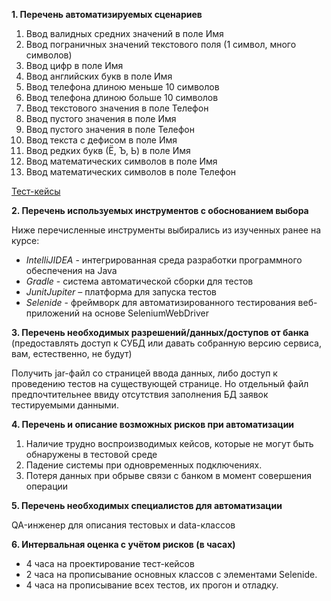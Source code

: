 **1. Перечень автоматизируемых сценариев**

1. Ввод валидных средних значений в поле Имя
1. Ввод пограничных значений текстового поля (1 символ, много символов)
1. Ввод цифр в поле Имя
1. Ввод английских букв в поле Имя
1. Ввод телефона длиною меньше 10 символов 
1. Ввод телефона длиною больше 10 символов
1. Ввод текстового значения в поле Телефон
1. Ввод пустого значения в поле Имя
1. Ввод пустого значения в поле Телефон
1. Ввод текста с дефисом в поле Имя
1. Ввод редких букв (Ё, Ъ, Ь) в поле Имя
1. Ввод математических символов в поле Имя
1. Ввод математических символов в поле Телефон

[Тест-кейсы](https://docs.google.com/spreadsheets/d/1kBVPPQG_m1UQw-Mvc096z_gFfLFHiaNk_b5OwqyLam0/edit?usp=sharing)

**2. Перечень используемых инструментов с обоснованием выбора**

Ниже перечисленные инструменты выбирались из изученных ранее на курсе:
* *IntelliJIDEA* - интегрированная среда разработки программного обеспечения на Java
* *Gradle* - система автоматической сборки для тестов
* *JunitJupiter* – платформа для запуска тестов
* *Selenide* - фреймворк для автоматизированного тестирования веб-приложений на основе SeleniumWebDriver

**3. Перечень необходимых разрешений/данных/доступов от банка** (предоставлять доступ к СУБД или давать собранную версию сервиса, вам, естественно, не будут)

Получить jar-файл со страницей ввода данных, либо доступ к проведению тестов на существующей странице. Но отдельный файл предпочтительнее ввиду отсутствия заполнения БД заявок тестируемыми данными.

**4. Перечень и описание возможных рисков при автоматизации**
1. Наличие трудно воспроизводимых кейсов, которые не могут быть обнаружены в тестовой среде
1. Падение системы при одновременных подключениях.
1. Потеря данных при обрыве связи с банком в момент совершения операции

**5. Перечень необходимых специалистов для автоматизации**

QA-инженер для описания тестовых и data-классов

**6. Интервальная оценка с учётом рисков (в часах)**

* 4 часа на проектирование тест-кейсов
* 2 часа на прописывание основных классов с элементами Selenide.
* 4 часа на прописывание всех тестов, их прогон и отладку.

